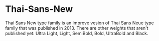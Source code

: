 # Thai-Sans-New

Thai Sans New type family is an improve vesion of Thai Sans Neue type family that was published in 2013. There are other weights that aren't published yet: Ultra Light, Light, SemiBold, Bold, UltraBold and Black.
